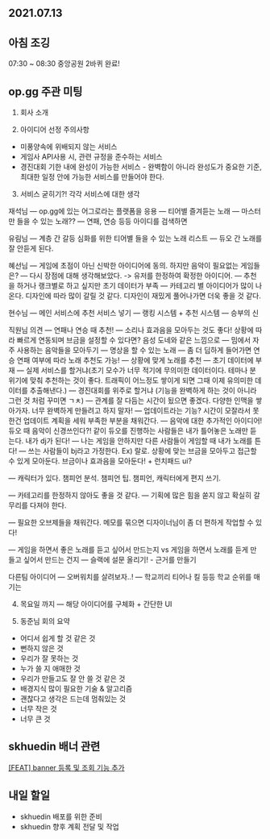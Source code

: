 ## 2021.07.13

## 아침 조깅
07:30 ~ 08:30 중앙공원 2바퀴 완료!

## op.gg 주관 미팅

1. 회사 소개

2. 아이디어 선정 주의사항
- 미풍양속에 위배되지 않는 서비스
- 게임사 API사용 시, 관련 규정을 준수하는 서비스
- 경진대회 기한 내에 완성이 가능한 서비스 - 완벽함이 아니라 완성도가 중요한 기준, 최대한 일정 안에 가능한 서비스를 만들어야 한다.

3. 서비스 굳히기?!
각각 서비스에 대한 생각

재석님
 — op.gg에 있는 어그로라는 플랫폼을 응용
 — 티어별 즐겨듣는 노래
 — 마스터만 들을 수 있는 노래?? 
 — 연패, 연승 등등 아이디를 검색하면

유림님
 — 계층 간 갈등 심화를 위한 티어별 들을 수 있는 노래 리스트
 — 듀오 간 노래를 잘 안듣게 된다.  

혜선님
 — 게임에 초점이 아닌 신박한 아이디어에 동의. 하지만 음악이 필요없는 게임들은?
 — 다시 장점에 대해 생각해보았다. -> 유저를 한정하여 확정한 아이디어.
 — 추천을 하거나 랭크별로 하고 싶지만 초기 데이터가 부족
 — 카테고리 별 아이디어가 많이 나온다. 디자인에 따라 많이 갈릴 것 같다. 디자인이 재밌게 풀어나가면 더욱 좋을 것 같다. 

현수님
 — 메인 서비스에 추천 서비스 넣기
 — 랭킹 시스템 + 추천 시스템
 — 승부의 신

직원님 의견
 — 연패나 연승 때 추천!
 — 소리나 효과음을 모아두는 것도 좋다! 상황에 따라 빠르게 연동되며 브금을 설정할 수 있다면? 음성 도네와 같은 느낌으로
 — 밈에서 자주 사용하는 음악들을 모아두기
 — 명상을 할 수 있는 노래
 — 좀 더 딥하게 들어가면 연승 연패 여부에 따라 노래 추천도 가능!
 — 상황에 맞게 노래를 추천
 — 초기 데이터에 부재
    — 실제 서비스를 할거냐(초기 모수가 너무 적기에 무의미한 데이터이다. 테마나 분위기에 맞춰 추천하는 것이 좋다. 트래픽이 어느정도 쌓이게 되면 그때 이제 유의미한 데이터를 추출해낸다.)
    — 경진대회를 위주로 할거냐 (기능을 완벽하게 하는 것이 아니라 그런 것 처럼 꾸미면 ㄱㅊ)
 — 관계를 잘 다듬는 시간이 됬으면 좋겠다. 다양한 인맥을 쌓아가자. 너무 완벽하게 만들려고 하지 말자!
 — 업데이트라는 기능? 시간이 모잘라서 못한건 업데이트 계획을 세워 부족한 부분을 채워간다. 
 — 음악에 대한 추가적인 아이디어! 듀오 때 음악이 신경쓰인다?! 같이 듀오를 진행하는 사람들은 내가 틀어놓은 노래만 듣는다. 내가 dj가 된다!
 — 나는 게임을 안하지만 다른 사람들이 게임할 때 내가 노래를 튼다!
 — 쓰는 사람들이 bj라고 가정한다. Ex) 랄로. 상황에 맞는 브금을 모아두고 접근할 수 있게 모아둔다. 브금이나 효과음을 모아둔다! + 런치패드 ui?

 — 캐릭터가 있다. 챔피언 분석. 챔피언 팁. 챔피언, 캐릭터에게 편지 쓰기.

 — 카테고리를 한정하지 않아도 좋을 것 같다.
 — 기획에 많은 힘을 쏟지 않고 확실히 갈무리를 다져야 한다. 

 — 필요한 오브제들을 채워간다. 메모를 묶으면 디자이너님이 좀 더 편하게 작업할 수 있다!

 — 게임을 하면서 좋은 노래를 듣고 싶어서 만드는지 vs 게임을 하면서 노래를 듣게 만들고 싶어서 만드는 건지
 — 슬랙에 설문 올리기! - 근거를 만들기

다른팀 아이디어
 — 오버워치를 살려보자..!
 — 학교끼리 티어나 킬 등등 학교 순위를 매기는 

4. 목요일 까지
 — 해당 아이디어를 구체화 + 간단한 UI

5. 동준님 회의 요약
* 어디서 쉽게 할 것 같은 것
* 뻔하지 않은 것
* 우리가 잘 못하는 것
* 누가 쓸 지 애매한 것
* 우리가 만들고도 잘 안 쓸 것 같은 것
* 배경지식 많이 필요한 기술 & 알고리즘
* 괜찮다고 생각은 드는데 멈춰있는 것
* 너무 작은 것
* 너무 큰 것

## skhuedin 배너 관련

[[FEAT] banner 등록 및 조회 기능 추가](https://github.com/SKHUED-IN/skhuedin/pull/199)

## 내일 할일
 - skhuedin 배포를 위한 준비
 - skhuedin 향후 계획 전달 및 작업